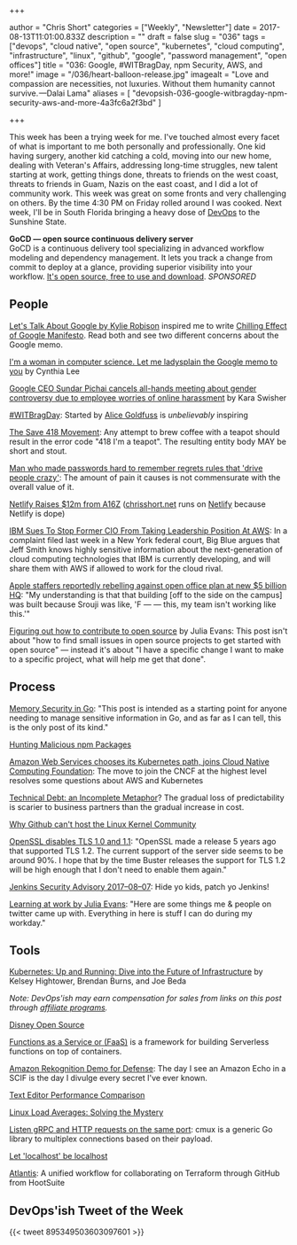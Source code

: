 +++

author = "Chris Short"
categories = ["Weekly", "Newsletter"]
date = 2017-08-13T11:01:00.833Z
description = ""
draft = false
slug = "036"
tags = ["devops", "cloud native", "open source", "kubernetes", "cloud computing", "infrastructure", "linux", "github", "google", "password management", "open offices"]
title = "036: Google, #WITBragDay, npm Security, AWS, and more!"
image = "/036/heart-balloon-release.jpg"
imagealt = "Love and compassion are necessities, not luxuries. Without them humanity cannot survive. —Dalai Lama"
aliases = [
    "devopsish-036-google-witbragday-npm-security-aws-and-more-4a3fc6a2f3bd"
]

+++

This week has been a trying week for me. I've touched almost every facet of what is important to me both personally and professionally. One kid having surgery, another kid catching a cold, moving into our new home, dealing with Veteran's Affairs, addressing long-time struggles, new talent starting at work, getting things done, threats to friends on the west coast, threats to friends in Guam, Nazis on the east coast, and I did a lot of community work. This week was great on some fronts and very challenging on others. By the time 4:30 PM on Friday rolled around I was cooked. Next week, I'll be in South Florida bringing a heavy dose of [DevOps](https://devopsish.com/) to the Sunshine State.

**GoCD — open source continuous delivery server**  
GoCD is a continuous delivery tool specializing in advanced workflow modeling and dependency management. It lets you track a change from commit to deploy at a glance, providing superior visibility into your workflow. [It's open source, free to use and download](https://www.gocd.org/?utm_campaign=devops_newsletter&utm_medium=email&utm_source=devopsish&utm_content=go_website&utm_term=). *SPONSORED*

## People

[Let's Talk About Google by Kylie Robison](http://www.kylieerin.com/lets-talk-about-google/) inspired me to write [Chilling Effect of Google Manifesto](https://chrisshort.net/chilling-effect-of-google-manifesto/). Read both and see two different concerns about the Google memo.

[I'm a woman in computer science. Let me ladysplain the Google memo to you](https://www.vox.com/the-big-idea/2017/8/11/16130452/google-memo-women-tech-biology-sexism) by Cynthia Lee

[Google CEO Sundar Pichai cancels all-hands meeting about gender controversy due to employee worries of online harassment](https://www.cnbc.com/2017/08/10/google-ceo-sundar-pichai-cancels-all-hands-meeting.html) by Kara Swisher

[#WITBragDay](https://twitter.com/hashtag/WITBragDay): Started by [Alice Goldfuss](https://twitter.com/alicegoldfuss/status/896031636348743680) is *unbelievably* inspiring

[The Save 418 Movement](http://save418.com/): Any attempt to brew coffee with a teapot should result in the error code "418 I'm a teapot". The resulting entity body MAY be short and stout.

[Man who made passwords hard to remember regrets rules that 'drive people crazy'](http://www.cbc.ca/radio/asithappens/as-it-happens-wednesday-edition-1.4240252/man-who-made-passwords-hard-to-remember-regrets-rules-that-drive-people-crazy-1.4240255): The amount of pain it causes is not commensurate with the overall value of it.

[Netlify Raises $12m from A16Z](https://www.netlify.com/blog/2017/08/09/netlify-raises-12m-from-a16z/) ([chrisshort.net](https://chrisshort.net/) runs on [Netlify](https://www.netlify.com/) because Netlify is dope)

[IBM Sues To Stop Former CIO From Taking Leadership Position At AWS](http://www.crn.com/news/cloud/300090141/ibm-sues-to-stop-former-cio-from-taking-leadership-position-at-aws.htm): In a complaint filed last week in a New York federal court, Big Blue argues that Jeff Smith knows highly sensitive information about the next-generation of cloud computing technologies that IBM is currently developing, and will share them with AWS if allowed to work for the cloud rival.

[Apple staffers reportedly rebelling against open office plan at new $5 billion HQ](https://www.bizjournals.com/sanjose/news/2017/08/08/apple-park-employees-floor-plan-hq-spaceship-aapl.html): "My understanding is that that building [off to the side on the campus] was built because Srouji was like, 'F — — this, my team isn't working like this.'"

[Figuring out how to contribute to open source](https://jvns.ca/blog/2017/08/06/contributing-to-open-source/) by Julia Evans: This post isn't about "how to find small issues in open source projects to get started with open source" — instead it's about "I have a specific change I want to make to a specific project, what will help me get that done".

## Process

[Memory Security in Go](https://cryptolosophy.io/memory-security-go/): "This post is intended as a starting point for anyone needing to manage sensitive information in Go, and as far as I can tell, this is the only post of its kind."

[Hunting Malicious npm Packages](https://duo.com/blog/hunting-malicious-npm-packages)

[Amazon Web Services chooses its Kubernetes path, joins Cloud Native Computing Foundation](https://www.geekwire.com/2017/amazon-web-services-chooses-kubernetes-path-joins-cloud-native-computing-foundation/): The move to join the CNCF at the highest level resolves some questions about AWS and Kubernetes

[Technical Debt: an Incomplete Metaphor](http://redmonk.com/rstephens/2017/08/08/technical-debt/)? The gradual loss of predictability is scarier to business partners than the gradual increase in cost.

[Why Github can't host the Linux Kernel Community](http://blog.ffwll.ch/2017/08/github-why-cant-host-the-kernel.html)

[OpenSSL disables TLS 1.0 and 1.1](https://lists.debian.org/debian-devel-announce/2017/08/msg00004.html): "OpenSSL made a release 5 years ago that supported TLS 1.2. The current support of the server side seems to be around 90%. I hope that by the time Buster releases the support for TLS 1.2 will be high enough that I don't need to enable them again."

[Jenkins Security Advisory 2017–08–07](https://jenkins.io/security/advisory/2017-08-07/): Hide yo kids, patch yo Jenkins!

[Learning at work by Julia Evans](https://jvns.ca/blog/2017/08/06/learning-at-work/): "Here are some things me & people on twitter came up with. Everything in here is stuff I can do during my workday."

## Tools

[Kubernetes: Up and Running: Dive into the Future of Infrastructure](https://amzn.to/2Gr2AdK) by Kelsey Hightower, Brendan Burns, and Joe Beda

*Note: DevOps'ish may earn compensation for sales from links on this post through [affiliate programs](/terms/).*

[Disney Open Source](http://disney.github.io/)

[Functions as a Service or (FaaS)](https://blog.alexellis.io/introducing-functions-as-a-service/) is a framework for building Serverless functions on top of containers.

[Amazon Rekognition Demo for Defense](https://aws.amazon.com/blogs/publicsector/amazon-rekognition-demo-for-defense/): The day I see an Amazon Echo in a SCIF is the day I divulge every secret I've ever known.

[Text Editor Performance Comparison](https://github.com/jhallen/joes-sandbox/blob/master/editor-perf/readme.md)

[Linux Load Averages: Solving the Mystery](http://www.brendangregg.com/blog/2017-08-08/linux-load-averages.html)

[Listen gRPC and HTTP requests on the same port](https://medium.com/@drgarcia1986/listen-grpc-and-http-requests-on-the-same-port-263c40cb45ff): cmux is a generic Go library to multiplex connections based on their payload.

[Let 'localhost' be localhost](https://tools.ietf.org/html/draft-west-let-localhost-be-localhost-04)

[Atlantis](https://github.com/hootsuite/atlantis): A unified workflow for collaborating on Terraform through GitHub from HootSuite

## DevOps'ish Tweet of the Week

{{< tweet 895349503603097601 >}}
